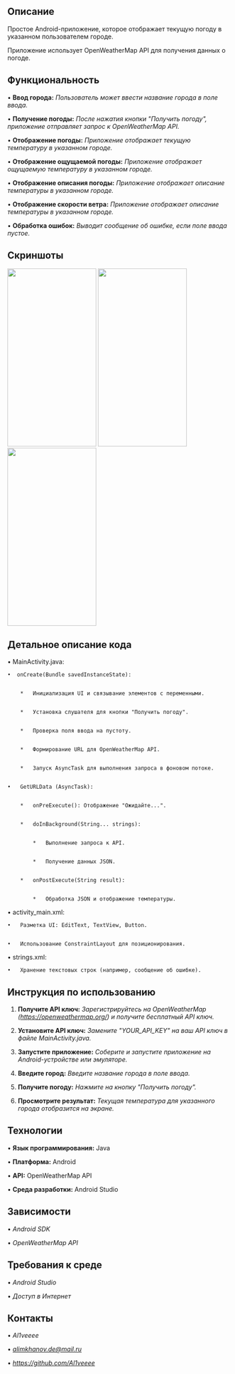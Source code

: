 ## Описание

Простое Android-приложение, которое отображает текущую погоду в указанном пользователем городе. 

Приложение использует OpenWeatherMap API для получения данных о погоде.

## Функциональность

•   **Ввод города:** *Пользователь может ввести название города в поле ввода.*

•   **Получение погоды:** *После нажатия кнопки "Получить погоду", приложение отправляет запрос к OpenWeatherMap API.*

•   **Отображение погоды:** *Приложение отображает текущую температуру в указанном городе.*

•   **Отображение ощущаемой погоды:** *Приложение отображает ощущаемую температуру в указанном городе.*

•   **Отображение описания погоды:** *Приложение отображает описание температуры в указанном городе.*

•   **Отображение скорости ветра:** *Приложение отображает описание температуры в указанном городе.*

•   **Обработка ошибок:** *Выводит сообщение об ошибке, если поле ввода пустое.*

## Скриншоты

<img src="https://github.com/user-attachments/assets/1d007692-be01-4880-9ecd-d3b6b78e803c" style=" width:200px ; height:400px " />
<img src="https://github.com/user-attachments/assets/34eb95c8-ce50-4887-aead-ca2e92218e42" style=" width:200px ; height:400px " />
<img src="https://github.com/user-attachments/assets/3c565798-976e-445a-9d4e-07081d3b423e" style=" width:200px ; height:400px " />

## Детальное описание кода


•   MainActivity.java:

    •  onCreate(Bundle savedInstanceState):


        *   Инициализация UI и связывание элементов с переменными.


        *   Установка слушателя для кнопки "Получить погоду".


        *   Проверка поля ввода на пустоту.


        *   Формирование URL для OpenWeatherMap API.


        *   Запуск AsyncTask для выполнения запроса в фоновом потоке.


    •   GetURLData (AsyncTask):


        *   onPreExecute(): Отображение "Ожидайте...".


        *   doInBackground(String... strings):


            *   Выполнение запроса к API.


            *   Получение данных JSON.


        *   onPostExecute(String result):


            *   Обработка JSON и отображение температуры.

•   activity_main.xml:


    •   Разметка UI: EditText, TextView, Button.


    •   Использование ConstraintLayout для позиционирования.

•   strings.xml:


    •   Хранение текстовых строк (например, сообщение об ошибке).

## Инструкция по использованию


1.  **Получите API ключ:** *Зарегистрируйтесь на OpenWeatherMap (https://openweathermap.org/) и получите бесплатный API ключ.*


2.  **Установите API ключ:** *Замените "YOUR_API_KEY" на ваш API ключ в файле MainActivity.java.*


3.  **Запустите приложение:** *Соберите и запустите приложение на Android-устройстве или эмуляторе.*


4.  **Введите город:** *Введите название города в поле ввода.*


5.  **Получите погоду:** *Нажмите на кнопку "Получить погоду".*


6.  **Просмотрите результат:** *Текущая температура для указанного города отобразится на экране.*

## Технологии


•   **Язык программирования:** Java


•   **Платформа:** Android


•   **API:** OpenWeatherMap API


•   **Среда разработки:** Android Studio

## Зависимости


•   *Android SDK*


•   *OpenWeatherMap API*

## Требования к среде


•   *Android Studio*


•   *Доступ в Интернет*


## Контакты


•   *Al1veeee*


•   *alimkhanov.de@mail.ru*


•   *https://github.com/Al1veeee*
